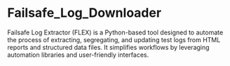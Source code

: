 # Failsafe_Log_Downloader
Failsafe Log Extractor (FLEX) is a Python-based tool designed to automate the process of extracting, segregating, and updating test logs from HTML reports and structured data files. It simplifies workflows by leveraging automation libraries and user-friendly interfaces.

